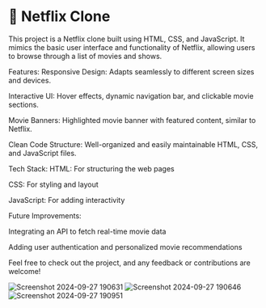 # 🎥 Netflix Clone

This project is a Netflix clone built using HTML, CSS, and JavaScript. It mimics the basic user interface and functionality of Netflix, allowing users to browse through a list of movies and shows.

Features:
Responsive Design: Adapts seamlessly to different screen sizes and devices.

Interactive UI: Hover effects, dynamic navigation bar, and clickable movie sections.

Movie Banners: Highlighted movie banner with featured content, similar to Netflix.

Clean Code Structure: Well-organized and easily maintainable HTML, CSS, and JavaScript files.


Tech Stack:
HTML: For structuring the web pages

CSS: For styling and layout

JavaScript: For adding interactivity

Future Improvements:

Integrating an API to fetch real-time movie data

Adding user authentication and personalized movie recommendations

Feel free to check out the project, and any feedback or contributions are welcome!

![Screenshot 2024-09-27 190631](https://github.com/user-attachments/assets/73c71e19-f075-4360-b213-a5c921d8b51e)
![Screenshot 2024-09-27 190646](https://github.com/user-attachments/assets/e554ca50-f44b-44d1-beb4-e23d4258b4af)
![Screenshot 2024-09-27 190951](https://github.com/user-attachments/assets/dfce0656-0664-4f79-844b-01716ed3a008)
